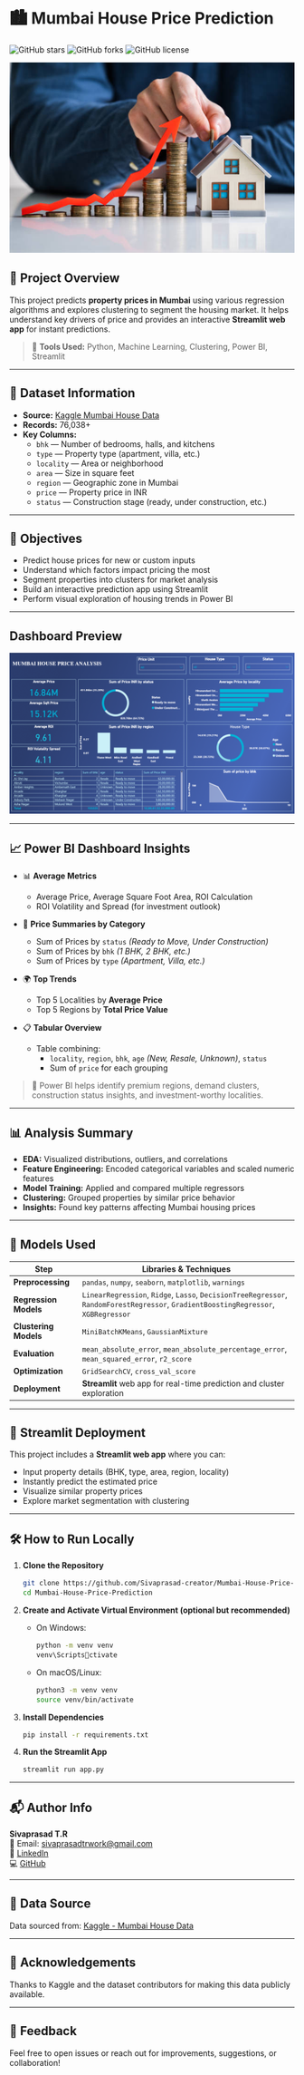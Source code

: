 
# 🏙️ Mumbai House Price Prediction

![GitHub stars](https://img.shields.io/github/stars/Sivaprasad-creator/Mumbai-House-Price-Prediction)
![GitHub forks](https://img.shields.io/github/forks/Sivaprasad-creator/Mumbai-House-Price-Prediction)
![GitHub license](https://img.shields.io/github/license/Sivaprasad-creator/Mumbai-House-Price-Prediction)

![image alt](https://github.com/Sivaprasad-creator/Mumbai-House-Price-Prediction/blob/34f29cb2779f232673ad3dda3003523924a10c46/House%20price.jpg)

## 📌 Project Overview

This project predicts **property prices in Mumbai** using various regression algorithms and explores clustering to segment the housing market. It helps understand key drivers of price and provides an interactive **Streamlit web app** for instant predictions.

> 🔧 **Tools Used:** Python, Machine Learning, Clustering, Power BI, Streamlit

---

## 📁 Dataset Information

- **Source:** [Kaggle Mumbai House Data](https://www.kaggle.com/datasets/tilakjain/mumbai-house-data)  
- **Records:** 76,038+
- **Key Columns:**
  - `bhk` — Number of bedrooms, halls, and kitchens  
  - `type` — Property type (apartment, villa, etc.)  
  - `locality` — Area or neighborhood  
  - `area` — Size in square feet  
  - `region` — Geographic zone in Mumbai  
  - `price` — Property price in INR  
  - `status` — Construction stage (ready, under construction, etc.)

---

## 🎯 Objectives

- Predict house prices for new or custom inputs  
- Understand which factors impact pricing the most  
- Segment properties into clusters for market analysis  
- Build an interactive prediction app using Streamlit  
- Perform visual exploration of housing trends in Power BI

---

## Dashboard Preview

![image alt](https://github.com/Sivaprasad-creator/Mumbai-House-Price-Prediction/blob/f72488139bac3a0bbf3c38a2e66491335f9303c2/House%20Price%20Dashboard.png)

---

## 📈 Power BI Dashboard Insights

- 📊 **Average Metrics**  
  - Average Price, Average Square Foot Area, ROI Calculation  
  - ROI Volatility and Spread (for investment outlook)

- 🧱 **Price Summaries by Category**  
  - Sum of Prices by `status` *(Ready to Move, Under Construction)*  
  - Sum of Prices by `bhk` *(1 BHK, 2 BHK, etc.)*  
  - Sum of Prices by `type` *(Apartment, Villa, etc.)*

- 🌍 **Top Trends**  
  - Top 5 Localities by **Average Price**  
  - Top 5 Regions by **Total Price Value**

- 📋 **Tabular Overview**  
  - Table combining:  
    - `locality`, `region`, `bhk`, `age` *(New, Resale, Unknown)*, `status`  
    - Sum of `price` for each grouping

> 📌 Power BI helps identify premium regions, demand clusters, construction status insights, and investment-worthy localities.

---

## 📊 Analysis Summary

- **EDA:** Visualized distributions, outliers, and correlations  
- **Feature Engineering:** Encoded categorical variables and scaled numeric features  
- **Model Training:** Applied and compared multiple regressors  
- **Clustering:** Grouped properties by similar price behavior  
- **Insights:** Found key patterns affecting Mumbai housing prices

---

## 🤖 Models Used

| Step                   | Libraries & Techniques                                                                                                        |
|------------------------|-------------------------------------------------------------------------------------------------------------------------------|
| **Preprocessing**      | `pandas`, `numpy`, `seaborn`, `matplotlib`, `warnings`                                                                        |
| **Regression Models**  | `LinearRegression`, `Ridge`, `Lasso`, `DecisionTreeRegressor`, `RandomForestRegressor`, `GradientBoostingRegressor`, `XGBRegressor` |
| **Clustering Models**  | `MiniBatchKMeans`, `GaussianMixture`                                                                                          |
| **Evaluation**         | `mean_absolute_error`, `mean_absolute_percentage_error`, `mean_squared_error`, `r2_score`                                      |
| **Optimization**       | `GridSearchCV`, `cross_val_score`                                                                                             |
| **Deployment**         | **Streamlit** web app for real-time prediction and cluster exploration                                                         |

---

## 🚀 Streamlit Deployment

This project includes a **Streamlit web app** where you can:

- Input property details (BHK, type, area, region, locality)
- Instantly predict the estimated price  
- Visualize similar property prices  
- Explore market segmentation with clustering  

---

## 🛠️ How to Run Locally

1. **Clone the Repository**
   ```bash
   git clone https://github.com/Sivaprasad-creator/Mumbai-House-Price-Prediction.git
   cd Mumbai-House-Price-Prediction
   ```

2. **Create and Activate Virtual Environment (optional but recommended)**  
   - On Windows:
     ```bash
     python -m venv venv
     venv\Scriptsctivate
     ```
   - On macOS/Linux:
     ```bash
     python3 -m venv venv
     source venv/bin/activate
     ```

3. **Install Dependencies**
   ```bash
   pip install -r requirements.txt
   ```

4. **Run the Streamlit App**
   ```bash
   streamlit run app.py
   ```

---

## 📬 Author Info

**Sivaprasad T.R**  
📧 Email: sivaprasadtrwork@gmail.com  
🔗 [LinkedIn](https://www.linkedin.com/in/sivaprasad-t-r)  
💻 [GitHub](https://github.com/Sivaprasad-creator)

---

## 📜 Data Source

Data sourced from: [Kaggle - Mumbai House Data](https://www.kaggle.com/datasets/tilakjain/mumbai-house-data)

---

## 🙏 Acknowledgements

Thanks to Kaggle and the dataset contributors for making this data publicly available.

---

## 💬 Feedback

Feel free to open issues or reach out for improvements, suggestions, or collaboration!
